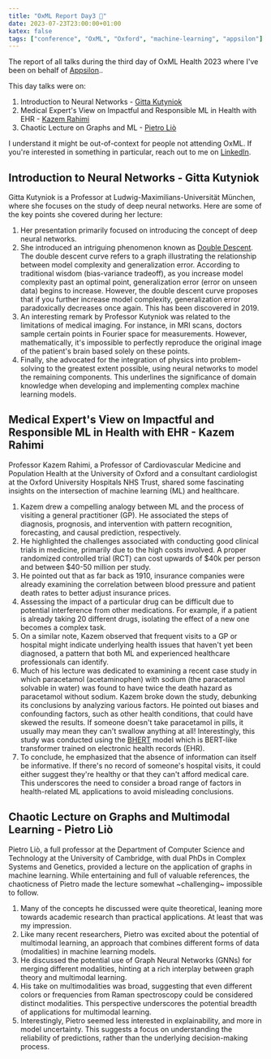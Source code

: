 ```yaml
---
title: "OxML Report Day3 📜"
date: 2023-07-23T23:00:00+01:00
katex: false
tags: ["conference", "OxML", "Oxford", "machine-learning", "appsilon"]
---
```


The report of all talks during the third day of OxML Health 2023 where I've been on behalf of [Appsilon](https://appsilon.com/)..

This day talks were on:

1. Introduction to Neural Networks - [Gitta Kutyniok](https://www.ai.math.uni-muenchen.de/members/professor/kutyniok/index.html)
2. Medical Expert's View on Impactful and Responsible ML in Health with EHR - [Kazem Rahimi](https://www.oxfordmartin.ox.ac.uk/people/kazem-rahimi/)
3. Chaotic Lecture on Graphs and ML - [Pietro Liò](https://www.cl.cam.ac.uk/~pl219/)

<!--more--> 

I understand it might be out-of-context for people not attending OxML.
If you're interested in something in particular, reach out to me on [LinkedIn](https://www.linkedin.com/in/piotr-pasza-storo%C5%BCenko/).

## Introduction to Neural Networks - Gitta Kutyniok

Gitta Kutyniok is a Professor at Ludwig-Maximilians-Universität München, where she focuses on the study of deep neural networks. Here are some of the key points she covered during her lecture:

1. Her presentation primarily focused on introducing the concept of deep neural networks.
2. She introduced an intriguing phenomenon known as [Double Descent](https://mlu-explain.github.io/double-descent/). The double descent curve refers to a graph illustrating the relationship between model complexity and generalization error. According to traditional wisdom (bias-variance tradeoff), as you increase model complexity past an optimal point, generalization error (error on unseen data) begins to increase. However, the double descent curve proposes that if you further increase model complexity, generalization error paradoxically decreases once again. This has been discovered in 2019.
3. An interesting remark by Professor Kutyniok was related to the limitations of medical imaging. For instance, in MRI scans, doctors sample certain points in Fourier space for measurements. However, mathematically, it's impossible to perfectly reproduce the original image of the patient's brain based solely on these points.
4. Finally, she advocated for the integration of physics into problem-solving to the greatest extent possible, using neural networks to model the remaining components. This underlines the significance of domain knowledge when developing and implementing complex machine learning models.

## Medical Expert's View on Impactful and Responsible ML in Health with EHR - Kazem Rahimi

Professor Kazem Rahimi, a Professor of Cardiovascular Medicine and Population Health at the University of Oxford and a consultant cardiologist at the Oxford University Hospitals NHS Trust, shared some fascinating insights on the intersection of machine learning (ML) and healthcare.

1. Kazem drew a compelling analogy between ML and the process of visiting a general practitioner (GP). He associated the steps of diagnosis, prognosis, and intervention with pattern recognition, forecasting, and causal prediction, respectively.
2. He highlighted the challenges associated with conducting good clinical trials in medicine, primarily due to the high costs involved. A proper randomized controlled trial (RCT) can cost upwards of $40k per person and between $40-50 million per study.
3. He pointed out that as far back as 1910, insurance companies were already examining the correlation between blood pressure and patient death rates to better adjust insurance prices.
4. Assessing the impact of a particular drug can be difficult due to potential interference from other medications. For example, if a patient is already taking 20 different drugs, isolating the effect of a new one becomes a complex task.
5. On a similar note, Kazem observed that frequent visits to a GP or hospital might indicate underlying health issues that haven't yet been diagnosed, a pattern that both ML and experienced healthcare professionals can identify.
6. Much of his lecture was dedicated to examining a recent case study in which paracetamol (acetaminophen) with sodium (the paracetamol solvable in water) was found to have twice the death hazard as paracetamol without sodium. Kazem broke down the study, debunking its conclusions by analyzing various factors. He pointed out biases and confounding factors, such as other health conditions, that could have skewed the results. If someone doesn't take paracetamol in pills, it usually may mean they can't swallow anything at all! Interestingly, this study was conducted using the [BHERT](https://github.com/deepmedicine/BEHRT) model which is BERT-like transformer trained on electronic health records (EHR).
7. To conclude, he emphasized that the absence of information can itself be informative. If there's no record of someone's hospital visits, it could either suggest they're healthy or that they can't afford medical care. This underscores the need to consider a broad range of factors in health-related ML applications to avoid misleading conclusions.


## Chaotic Lecture on Graphs and Multimodal Learning - Pietro Liò

Pietro Liò, a full professor at the Department of Computer Science and Technology at the University of Cambridge, with dual PhDs in Complex Systems and Genetics, provided a lecture on the application of graphs in machine learning. While entertaining and full of valuable references, the chaoticness of Pietro made the lecture somewhat ~challenging~ impossible to follow.

1. Many of the concepts he discussed were quite theoretical, leaning more towards academic research than practical applications. At least that was my impression.
2. Like many recent researchers, Pietro was excited about the potential of multimodal learning, an approach that combines different forms of data (modalities) in machine learning models.
3. He discussed the potential use of Graph Neural Networks (GNNs) for merging different modalities, hinting at a rich interplay between graph theory and multimodal learning.
4. His take on multimodalities was broad, suggesting that even different colors or frequencies from Raman spectroscopy could be considered distinct modalities. This perspective underscores the potential breadth of applications for multimodal learning.
5. Interestingly, Pietro seemed less interested in explainability, and more in model uncertainty. This suggests a focus on understanding the reliability of predictions, rather than the underlying decision-making process.

